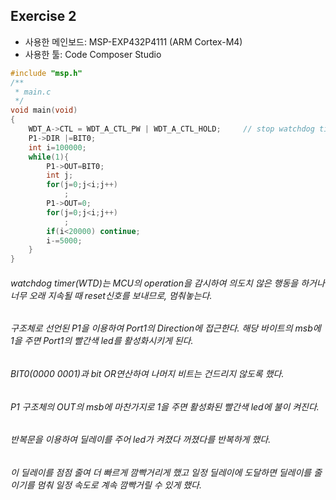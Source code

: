 Exercise 2
-----------   

+ 사용한 메인보드: MSP-EXP432P4111 (ARM Cortex-M4)
+ 사용한 툴: Code Composer Studio   

```c
#include "msp.h"
/**
 * main.c
 */
void main(void)
{
	WDT_A->CTL = WDT_A_CTL_PW | WDT_A_CTL_HOLD;		// stop watchdog timer
	P1->DIR |=BIT0;
	int i=100000;
	while(1){
	    P1->OUT=BIT0;
	    int j;
	    for(j=0;j<i;j++)
	        ;
	    P1->OUT=0;
	    for(j=0;j<i;j++)
	        ;
	    if(i<20000) continue;
	    i-=5000;
	}
}
```

###### watchdog timer(WTD)는 MCU의 operation을 감시하여 의도치 않은 행동을 하거나 너무 오래 지속될 때 reset신호를 보내므로, 멈춰놓는다.
###### 구조체로 선언된 P1을 이용하여 Port1의 Direction에 접근한다. 해당 바이트의 msb에 1을 주면 Port1의 빨간색 led를 활성화시키게 된다.
###### BIT0(0000 0001)과 bit OR연산하여 나머지 비트는 건드리지 않도록 했다. 
###### P1 구조체의 OUT의 msb에 마찬가지로 1을 주면 활성화된 빨간색 led에 불이 켜진다. 
###### 반복문을 이용하여 딜레이를 주어 led가 켜졌다 꺼졌다를 반복하게 했다. 
###### 이 딜레이를 점점 줄여 더 빠르게 깜빡거리게 했고 일정 딜레이에 도달하면 딜레이를 줄이기를 멈춰 일정 속도로 계속 깜빡거릴 수 있게 했다.


